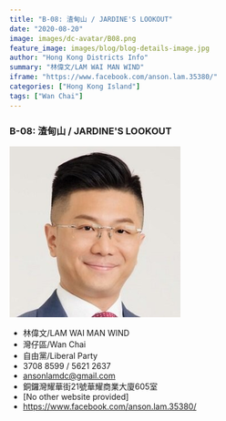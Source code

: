 ```yaml
---
title: "B-08: 渣甸山 / JARDINE'S LOOKOUT"
date: "2020-08-20"
image: images/dc-avatar/B08.png
feature_image: images/blog/blog-details-image.jpg
author: "Hong Kong Districts Info"
summary: "林偉文/LAM WAI MAN WIND"
iframe: "https://www.facebook.com/anson.lam.35380/"
categories: ["Hong Kong Island"]
tags: ["Wan Chai"]
---
```


### B-08: 渣甸山 / JARDINE'S LOOKOUT  
![](/images/dc-avatar/B08.png)  

 - 林偉文/LAM WAI MAN WIND  
 - 灣仔區/Wan Chai  
 - 自由黨/Liberal Party  
 - 3708 8599 / 5621 2637  
 - ansonlamdc@gmail.com  
 - 銅鑼灣耀華街21號華耀商業大廈605室  
 - [No other website provided]  
 - https://www.facebook.com/anson.lam.35380/
